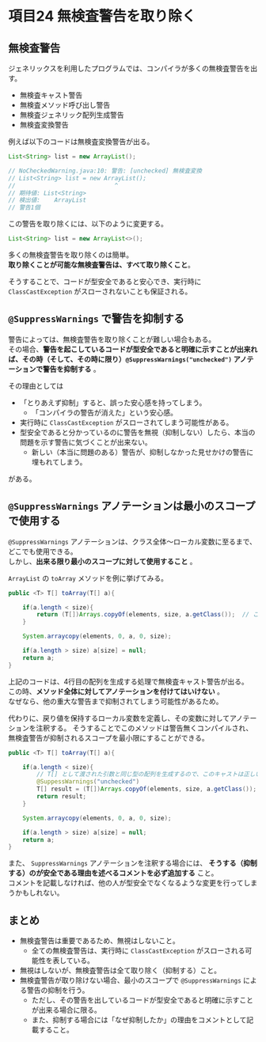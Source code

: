 # 項目24 無検査警告を取り除く

## 無検査警告

ジェネリックスを利用したプログラムでは、コンパイラが多くの無検査警告を出す。

* 無検査キャスト警告
* 無検査メソッド呼び出し警告
* 無検査ジェネリック配列生成警告
* 無検査変換警告

例えば以下のコードは無検査変換警告が出る。

```java
List<String> list = new ArrayList();

// NoCheckedWarning.java:10: 警告: [unchecked] 無検査変換
// List<String> list = new ArrayList();
//                            ^
// 期待値: List<String>
// 検出値:    ArrayList
// 警告1個
```

この警告を取り除くには、以下のように変更する。

```java
List<String> list = new ArrayList<>();
```

多くの無検査警告を取り除くのは簡単。  
**取り除くことが可能な無検査警告は、すべて取り除くこと**。

そうすることで、コードが型安全であると安心でき、実行時に `ClassCastException` がスローされないことも保証される。  


## `@SuppressWarnings` で警告を抑制する

警告によっては、無検査警告を取り除くことが難しい場合もある。  
その場合、**警告を起こしているコードが型安全であると明確に示すことが出来れば、その時（そして、その時に限り）`@SuppressWarnings("unchecked")` アノテーションで警告を抑制する** 。

その理由としては

* 「とりあえず抑制」すると、誤った安心感を持ってしまう。
  * 「コンパイラの警告が消えた」という安心感。
* 実行時に `ClassCastException` がスローされてしまう可能性がある。
* 型安全であると分かっているのに警告を無視（抑制しない）したら、本当の問題を示す警告に気づくことが出来ない。
  * 新しい（本当に問題のある）警告が、抑制しなかった見せかけの警告に埋もれてしまう。

がある。


## `@SuppressWarnings` アノテーションは最小のスコープで使用する

`@SuppressWarnings` アノテーションは、クラス全体〜ローカル変数に至るまで、どこでも使用できる。  
しかし、**出来る限り最小のスコープに対して使用すること** 。

`ArrayList` の `toArray` メソッドを例に挙げてみる。

```java
public <T> T[] toArray(T[] a){

    if(a.length < size){
        return (T[])Arrays.copyOf(elements, size, a.getClass());  // ここで無検査キャスト警告
    }

    System.arraycopy(elements, 0, a, 0, size);

    if(a.length > size) a[size] = null;
    return a;
}
```

上記のコードは、4行目の配列を生成する処理で無検査キャスト警告が出る。  
この時、**メソッド全体に対してアノテーションを付けてはいけない** 。  
なぜなら、他の重大な警告まで抑制されてしまう可能性があるため。


代わりに、戻り値を保持するローカル変数を定義し、その変数に対してアノテーションを注釈する。
そうすることでこのメソッドは警告無くコンパイルされ、無検査警告が抑制されるスコープを最小限にすることができる。

```java
public <T> T[] toArray(T[] a){

    if(a.length < size){
        // T[] として渡された引数と同じ型の配列を生成するので、このキャストは正しい。
        @SuppessWarnings("unchecked")
        T[] result = (T[])Arrays.copyOf(elements, size, a.getClass());
        return result;
    }

    System.arraycopy(elements, 0, a, 0, size);

    if(a.length > size) a[size] = null;
    return a;
}
```

また、 `SuppressWarnings` アノテーションを注釈する場合には、
**そうする（抑制する）のが安全である理由を述べるコメントを必ず追加する** こと。  
コメントを記載しなければ、他の人が型安全でなくなるような変更を行ってしまうかもしれない。


## まとめ


* 無検査警告は重要であるため、無視はしないこと。
  * 全ての無検査警告は、実行時に `ClassCastException` がスローされる可能性を表している。
* 無視はしないが、無検査警告は全て取り除く（抑制する）こと。
* 無検査警告が取り除けない場合、最小のスコープで `@SuppressWarnings` による警告の抑制を行う。
  * ただし、その警告を出しているコードが型安全であると明確に示すことが出来る場合に限る。
  * また、抑制する場合には「なぜ抑制したか」の理由をコメントとして記載すること。